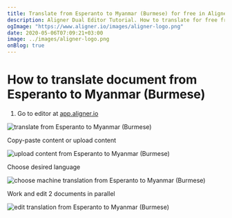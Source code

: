 ```yaml
---
title: Translate from Esperanto to Myanmar (Burmese) for free in Aligner Editor
description: Aligner Dual Editor Tutorial. How to translate for free from Esperanto to Myanmar (Burmese). Aligner is multilingual document management platform. 
ogImage: "https://www.aligner.io/images/aligner-logo.png"
date: 2020-05-06T07:09:21+03:00
image: ../images/aligner-logo.png
onBlog: true
---
```


# How to translate document from Esperanto to Myanmar (Burmese)

1. Go to editor at [app.aligner.io](https://app.aligner.io "Aligner App web page")

![translate from Esperanto to Myanmar (Burmese)](../aligner-blank-editor.png "translate from Esperanto to Myanmar (Burmese)")

Copy-paste content or upload content

![upload content from Esperanto to Myanmar (Burmese)](../aligner-uploaded-document.png "upload content from Esperanto to Myanmar (Burmese)")

Choose desired language

![choose machine translation from Esperanto to Myanmar (Burmese)](../aligner-language-dropdown.png "choose machine translation from Esperanto to Myanmar (Burmese)")

Work and edit 2 documents in parallel

![edit translation from Esperanto to Myanmar (Burmese)](../aligner-double-sitded-editor.png "edit translation from Esperanto to Myanmar (Burmese)")

